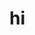 <script type="text/javascript" src="//cdn.jsdelivr.net/jstat/1.4.3/jstat.min.js"></script>

# hi
<script>
var myVect = [2,6,4,7,2,7,4],
    jObj = jStat( myVect );

console.log(jObj);
// calculate the sum of the the vector
console.log(jStat.sum( myVect ));



console.log(jObj.sum());
</script>
